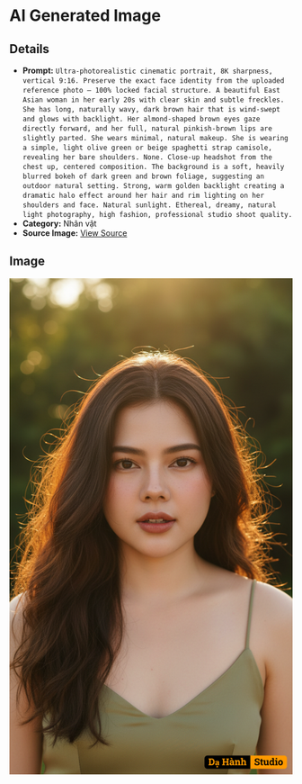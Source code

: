 # AI Generated Image

## Details
- **Prompt:** `Ultra-photorealistic cinematic portrait, 8K sharpness, vertical 9:16. Preserve the exact face identity from the uploaded reference photo — 100% locked facial structure. A beautiful East Asian woman in her early 20s with clear skin and subtle freckles. She has long, naturally wavy, dark brown hair that is wind-swept and glows with backlight. Her almond-shaped brown eyes gaze directly forward, and her full, natural pinkish-brown lips are slightly parted. She wears minimal, natural makeup. She is wearing a simple, light olive green or beige spaghetti strap camisole, revealing her bare shoulders. None. Close-up headshot from the chest up, centered composition. The background is a soft, heavily blurred bokeh of dark green and brown foliage, suggesting an outdoor natural setting. Strong, warm golden backlight creating a dramatic halo effect around her hair and rim lighting on her shoulders and face. Natural sunlight. Ethereal, dreamy, natural light photography, high fashion, professional studio shoot quality.`
- **Category:** Nhân vật
- **Source Image:** [View Source](https://raw.githubusercontent.com/lenzcomvth/ImageLibrary/main/Female.png)

## Image
![AI Generated Image](./image-2025-10-03T04-19-49-863Z.png)